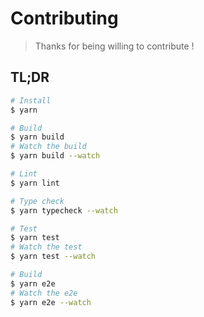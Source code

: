 # Contributing

> Thanks for being willing to contribute !

## TL;DR

```sh
# Install
$ yarn

# Build
$ yarn build
# Watch the build
$ yarn build --watch

# Lint
$ yarn lint

# Type check
$ yarn typecheck --watch

# Test
$ yarn test
# Watch the test
$ yarn test --watch

# Build
$ yarn e2e
# Watch the e2e
$ yarn e2e --watch
```
